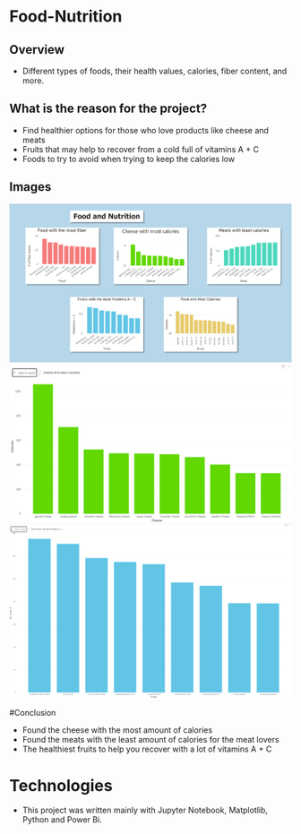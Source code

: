 # Food-Nutrition

## Overview
- Different types of foods, their health values, calories, fiber content, and more.

## What is the reason for the project?
- Find healthier options for those who love products like cheese and meats
- Fruits that may help to recover from a cold full of vitamins A + C
- Foods to try to avoid when trying to keep the calories low

## Images
![Image](Datasets/img/Dashboard.PNG)
![Image](Datasets/img/Cheese_with_most_calories.PNG)
![Image](Datasets/img/Fruits_with_most_vitamins.PNG)

#Conclusion
- Found the cheese with the most amount of calories
- Found the meats with the least amount of calories for the meat lovers
- The healthiest fruits to help you recover with a lot of vitamins A + C

# Technologies
- This project was written mainly with Jupyter Notebook, Matplotlib, Python and Power Bi.


